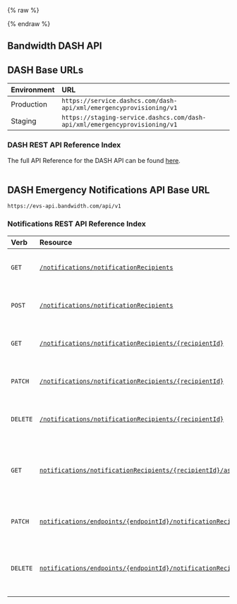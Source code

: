 {% raw %}
<section class="emergencyServicesAbout">
{% endraw %}

# Bandwidth DASH API

## DASH Base URLs
| Environment | URL                                                                        |
|:------------|:---------------------------------------------------------------------------|
| Production  | `https://service.dashcs.com/dash-api/xml/emergencyprovisioning/v1`         |
| Staging     | `https://staging-service.dashcs.com/dash-api/xml/emergencyprovisioning/v1` |

### DASH REST API Reference Index
<!--| Verb                                            | Resource               | Description |               
|:------------------------------------------------|:-----------------------|:------------|-->
The full API Reference for the DASH API can be found [here](https://support.bandwidth.com/hc/en-us/articles/115006226067-911-Dashboard-API-Guide).  
<br>
## DASH Emergency Notifications API Base URL
`https://evs-api.bandwidth.com/api/v1`

### Notifications REST API Reference Index  
| Verb                               | Resource                                                                    | Description                                                                                                          |               
|:-----------------------------------|:----------------------------------------------------------------------------|:---------------------------------------------------------------------------------------------------------------------|
| <code class="get">GET</code>       | [`/notifications/notificationRecipients`](../methods/notifications/listRecipients.md)                                       | Return a list of notification recipients                            |
| <code class="post">POST</code>     | [`/notifications/notificationRecipients`](../methods/notifications/createRecipient.md)                                      | Create a new notification recipient                                 |
| <code class="get">GET</code>       | [`/notifications/notificationRecipients/{recipientId}`](../methods/notifications/recipientInformation.md)                    | Return a single notification recipient                              |
| <code class="patch">PATCH</code>   | [`/notifications/notificationRecipients/{recipientId}`](../methods/notifications/updateRecipient.md)                         | Modify a single notification recipient                              |
| <code class="delete">DELETE</code> | [`/notifications/notificationRecipients/{recipientId}`](../methods/notifications/removeRecipient.md)                         | Delete a single notification recipient                              |
| <code class="get">GET</code>       | [`notifications/notificationRecipients/{recipientId}/associations`](../methods/notifications/getAssociations.md)             | Return a list of endpoints associated with a notification recipient |
| <code class="patch">PATCH</code>   | [`notifications/endpoints/{endpointId}/notificationRecipients/{recipientId}`](../methods/notifications/updateAssociation.md) | Associate a notification recipient to an endpoint                   |
| <code class="delete">DELETE</code> | [`notifications/endpoints/{endpointId}/notificationRecipients/{recipientId}`](../methods/notifications/removeAssociation.md) | Remove a notification recipients association to an endpoint         |
